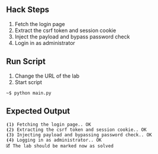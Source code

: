 ## Hack Steps

1. Fetch the login page
2. Extract the csrf token and session cookie
3. Inject the payload and bypass password check
4. Login in as administrator

## Run Script

1. Change the URL of the lab
2. Start script

```
~$ python main.py
```

## Expected Output

```
⦗1⦘ Fetching the login page.. OK
⦗2⦘ Extracting the csrf token and session cookie.. OK
⦗3⦘ Injecting payload and bypassing password check.. OK
⦗4⦘ Logging in as administrator.. OK
🗹 The lab should be marked now as solved
```
